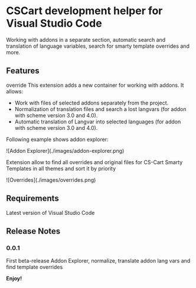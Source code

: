 # CSCart development helper for Visual Studio Code

Working with addons in a separate section, automatic search and translation of language variables, search for smarty template overrides and more.

## Features
override
This extension adds a new container for working with addons. It allows:

- Work with files of selected addons separately from the project.
- Normalization of translation files and search a lost langvars (for addon with scheme version 3.0 and 4.0).
- Automatic translation of Langvar into selected languages (for addon with scheme version 3.0 and 4.0).

Following example shows addon explorer:

\!\[Addon Explorer\]\(./images/addon-explorer.png\)

Extension allow to find all overrides and original files for CS-Cart Smarty Templates in all themes and sort it by priority

\!\[Overrides\]\(./images/overrides.png\)

## Requirements

Latest version of Visual Studio Code

## Release Notes

### 0.0.1

First beta-release
Addon Explorer, normalize, translate addon lang vars and find template overrides

**Enjoy!**
